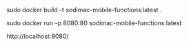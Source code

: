 sudo docker build -t sodimac-mobile-functions:latest . 

sudo docker run -p 8080:80 sodimac-mobile-functions:latest

http://localhost:8080/